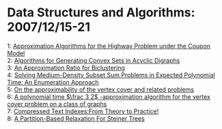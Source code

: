 # Data Structures and Algorithms: 2007/12/15-21  
1: [Approximation Algorithms for the Highway Problem under the Coupon Model](https://doi.org/10.48550/arXiv.0712.2629)  
2: [Algorithms for Generating Convex Sets in Acyclic Digraphs](https://doi.org/10.48550/arXiv.0712.2661)  
3: [An Approximation Ratio for Biclustering](https://doi.org/10.48550/arXiv.0712.2682)  
4: [Solving Medium-Density Subset Sum Problems in Expected Polynomial Time:  An Enumeration Approach](https://doi.org/10.48550/arXiv.0712.3203)  
5: [On the approximability of the vertex cover and related problems](https://doi.org/10.48550/arXiv.0712.3333)  
6: [A polynomial time $\frac 3 2$ -approximation algorithm for the vertex  cover problem on a class of graphs](https://doi.org/10.48550/arXiv.0712.3335)  
7: [Compressed Text Indexes:From Theory to Practice!](https://doi.org/10.48550/arXiv.0712.3360)  
8: [A Partition-Based Relaxation For Steiner Trees](https://doi.org/10.48550/arXiv.0712.3568)  